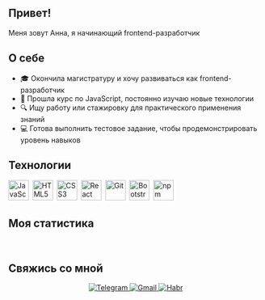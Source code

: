 ## Привет!

Меня зовут Анна, я начинающий frontend-разработчик

## О себе
- 🎓 Окончила магистратуру и хочу развиваться как frontend-разработчик
- 🌱 Прошла курс по JavaScript, постоянно изучаю новые технологии
- 🔍 Ищу работу или стажировку для практического применения знаний
- 💻 Готова выполнить тестовое задание, чтобы продемонстрировать уровень навыков

## Технологии

<img src="https://cdn.jsdelivr.net/gh/devicons/devicon/icons/javascript/javascript-original.svg" alt="JavaScript" width="40" height="40"/>&nbsp;
<img src="https://cdn.jsdelivr.net/gh/devicons/devicon/icons/html5/html5-original.svg" alt="HTML5" width="40" height="40"/>&nbsp;
<img src="https://cdn.jsdelivr.net/gh/devicons/devicon/icons/css3/css3-original.svg" alt="CSS3" width="40" height="40"/>&nbsp;
<img src="https://cdn.jsdelivr.net/gh/devicons/devicon/icons/react/react-original.svg" alt="React" width="40" height="40"/>&nbsp;
<img src="https://cdn.jsdelivr.net/gh/devicons/devicon/icons/git/git-original.svg" alt="Git" width="40" height="40"/>&nbsp;
<img src="https://cdn.jsdelivr.net/gh/devicons/devicon/icons/bootstrap/bootstrap-original.svg" alt="Bootstrap" width="40" height="40"/>&nbsp;
<img src="https://cdn.jsdelivr.net/gh/devicons/devicon/icons/npm/npm-original-wordmark.svg" alt="npm" width="40" height="40"/>&nbsp;

## Моя статистика

<div id="stat" align="center">
    <img src="https://github-profile-summary-cards.vercel.app/api/cards/profile-details?username=c2h602&theme=default" alt=""/>
    <img src="https://github-profile-summary-cards.vercel.app/api/cards/most-commit-language?username=c2h602&theme=default" alt=""/>
    <img src="https://github-profile-summary-cards.vercel.app/api/cards/stats?username=c2h602&theme=default" alt=""/>
</div>

## Свяжись со мной
<div id="socials" align="center">
  <a href="https://t.me/c2h6o2">
    <img src="https://img.shields.io/badge/Telegram-blue?style=for-the-badge&logo=telegram&logoColor=white" alt="Telegram"/>
  </a>
  <a href="gmail-url">
    <img src="https://img.shields.io/badge/Gmail-blue?style=for-the-badge&logo=gmail&logoColor=white" alt="Gmail"/>
  </a>
  <a href="habr-url">
    <img src="https://img.shields.io/badge/Habr-blue?style=for-the-badge&logo=habr&logoColor=white" alt="Habr"/>
  </a>
</div>

